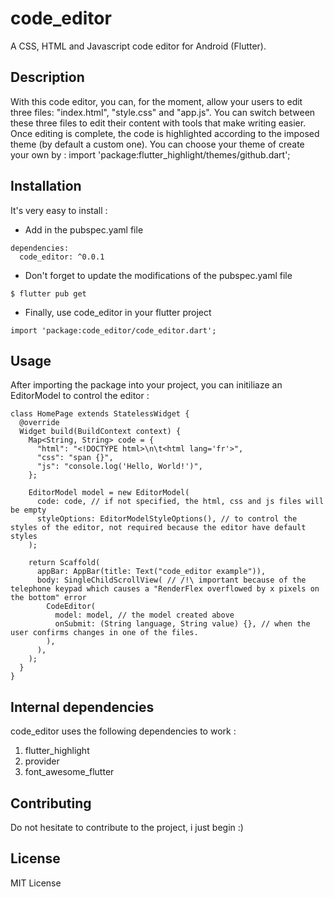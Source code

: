 # code_editor

A CSS, HTML and Javascript code editor for Android (Flutter).

## Description

With this code editor, you can, for the moment, allow your users to edit three files: "index.html", "style.css" and "app.js". You can switch between these three files to edit their content with tools that make writing easier. Once editing is complete, the code is highlighted according to the imposed theme (by default a custom one).
You can choose your theme of create your own by : import 'package:flutter_highlight/themes/github.dart';

## Installation

It's very easy to install :

* Add in the pubspec.yaml file

```
dependencies:
  code_editor: ^0.0.1
```

* Don't forget to update the modifications of the pubspec.yaml file

```
$ flutter pub get
```

* Finally, use code_editor in your flutter project

```
import 'package:code_editor/code_editor.dart';
```

## Usage

After importing the package into your project, you can initiliaze an EditorModel to control the editor :

```
class HomePage extends StatelessWidget {
  @override
  Widget build(BuildContext context) {
    Map<String, String> code = {
      "html": "<!DOCTYPE html>\n\t<html lang='fr'>",
      "css": "span {}",
      "js": "console.log('Hello, World!')",
    };

    EditorModel model = new EditorModel(
      code: code, // if not specified, the html, css and js files will be empty
      styleOptions: EditorModelStyleOptions(), // to control the styles of the editor, not required because the editor have default styles
    );

    return Scaffold(
      appBar: AppBar(title: Text("code_editor example")),
      body: SingleChildScrollView( // /!\ important because of the telephone keypad which causes a "RenderFlex overflowed by x pixels on the bottom" error
        CodeEditor(
          model: model, // the model created above
          onSubmit: (String language, String value) {}, // when the user confirms changes in one of the files.
        ),
      ),
    );
  }
}
```


## Internal dependencies

code_editor uses the following dependencies to work :
1. flutter_highlight
2. provider
3. font_awesome_flutter


## Contributing

Do not hesitate to contribute to the project, i just begin :)

## License

MIT License
